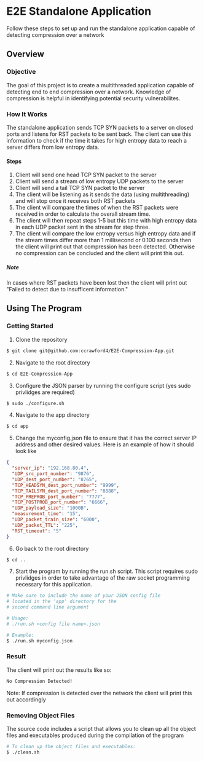 # E2E Standalone Application
Follow these steps to set up and run the standalone application capable of detecting compression over a network
## Overview
### Objective
The goal of this project is to create a multithreaded application capable of detecting end to end compression over a network. Knowledge of compression is helpful in identifying potential security vulnerabilites.
### How It Works
The standalone application sends TCP SYN packets to a server on closed ports and listens for RST packets to be sent back. The client can use this information to check if the time it takes for high entropy data to reach a server differs from low entropy data. 
#### Steps
1. Client will send one head TCP SYN packet to the server
2. Client will send a stream of low entropy UDP packets to the server
3. Client will send a tail TCP SYN packet to the server
4. The client will be listening as it sends the data (using multithreading) and will stop once it receives both RST packets
5. The client will compare the times of when the RST packets were received in order to calculate the overall stream time.
6. The client will then repeat steps 1-5 but this time with high entropy data in each UDP packet sent in the stream for step three.
7. The client will compare the low entropy versus high entropy data and if the stream times differ more than 1 millisecond or 0.100 seconds then the client will print out that compression has been detected. Otherwise no compression can be concluded and the client will print this out.
##### Note
In cases where RST packets have been lost then the client will print out "Failed to detect due to insufficent information."
## Using The Program
### Getting Started
1. Clone the repository
```bash
$ git clone git@github.com:ccrawford4/E2E-Compression-App.git
```
2. Navigate to the root directory
```bash
$ cd E2E-Compression-App
```
3. Configure the JSON parser by running the configure script (yes sudo privlidges are required)
```bash
$ sudo ./configure.sh
```
4. Navigate to the app directory
```bash
$ cd app
```
5. Change the myconfig.json file to ensure that it has the correct server IP address and other desired values. Here is an example of how it should look like
```json
{
  "server_ip": "192.168.80.4",
  "UDP_src_port_number": "9876",
  "UDP_dest_port_number": "8765",
  "TCP_HEADSYN_dest_port_number": "9999",
  "TCP_TAILSYN_dest_port_number": "8888",
  "TCP_PREPROB_port_number": "7777",
  "TCP_POSTPROB_port_number": "6666",
  "UDP_payload_size": "1000B",
  "measurement_time": "15",
  "UDP_packet_train_size": "6000",
  "UDP_packet_TTL": "225",
  "RST_timeout": "5"
}
```
6. Go back to the root directory
```bash
$ cd ..
```
7. Start the program by running the run.sh script. This script requires sudo privlidges in order to take advantage of the raw socket programming necessary for this application.
```bash
# Make sure to include the name of your JSON config file 
# located in the 'app' directory for the 
# second command line argument

# Usage: 
# ./run.sh <config file name>.json

# Example:
$ ./run.sh myconfig.json
```
### Result
The client will print out the results like so:
```bash
No Compression Detected!
```
Note: If compression is detected over the network the client will print this out accordingly
### Removing Object Files
The source code includes a script that allows you to clean up all the object files and executables produced during the compilation of the program
```bash
# To clean up the object files and executables:
$ ./clean.sh
```
